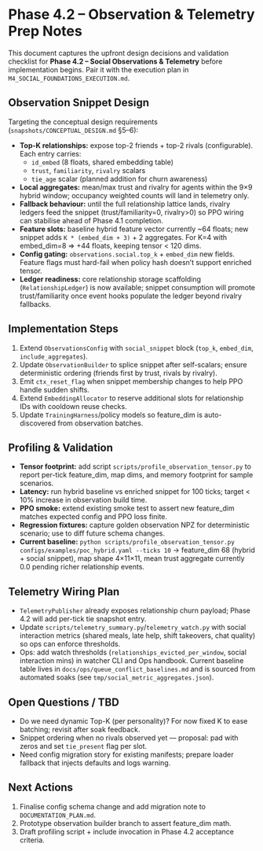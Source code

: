 # Phase 4.2 – Observation & Telemetry Prep Notes

This document captures the upfront design decisions and validation checklist for **Phase 4.2 – Social Observations & Telemetry** before implementation begins. Pair it with the execution plan in `M4_SOCIAL_FOUNDATIONS_EXECUTION.md`.

## Observation Snippet Design

Targeting the conceptual design requirements (`snapshots/CONCEPTUAL_DESIGN.md` §5–6):

- **Top-K relationships:** expose top-2 friends + top-2 rivals (configurable). Each entry carries:
  - `id_embed` (8 floats, shared embedding table)
  - `trust`, `familiarity`, `rivalry` scalars
  - `tie_age` scalar (planned addition for churn awareness)
- **Local aggregates:** mean/max trust and rivalry for agents within the 9×9 hybrid window; occupancy weighted counts will land in telemetry only.
- **Fallback behaviour:** until the full relationship lattice lands, rivalry ledgers feed the snippet (trust/familiarity=0, rivalry>0) so PPO wiring can stabilise ahead of Phase 4.1 completion.
- **Feature slots:** baseline hybrid feature vector currently ~64 floats; new snippet adds `K * (embed_dim + 3)` + 2 aggregates. For K=4 with embed_dim=8 ⇒ +44 floats, keeping tensor < 120 dims.
- **Config gating:** `observations.social.top_k` + `embed_dim` new fields. Feature flags must hard-fail when policy hash doesn’t support enriched tensor.
- **Ledger readiness:** core relationship storage scaffolding (`RelationshipLedger`) is now available; snippet consumption will promote trust/familiarity once event hooks populate the ledger beyond rivalry fallbacks.

## Implementation Steps

1. Extend `ObservationsConfig` with `social_snippet` block (`top_k`, `embed_dim`, `include_aggregates`).
2. Update `ObservationBuilder` to splice snippet after self-scalars; ensure deterministic ordering (friends first by trust, rivals by rivalry).
3. Emit `ctx_reset_flag` when snippet membership changes to help PPO handle sudden shifts.
4. Extend `EmbeddingAllocator` to reserve additional slots for relationship IDs with cooldown reuse checks.
5. Update `TrainingHarness`/policy models so feature_dim is auto-discovered from observation batches.

## Profiling & Validation

- **Tensor footprint:** add script `scripts/profile_observation_tensor.py` to report per-tick feature_dim, map dims, and memory footprint for sample scenarios.
- **Latency:** run hybrid baseline vs enriched snippet for 100 ticks; target < 10% increase in observation build time.
- **PPO smoke:** extend existing smoke test to assert new feature_dim matches expected config and PPO loss finite.
- **Regression fixtures:** capture golden observation NPZ for deterministic scenario; use to diff future schema changes.
- **Current baseline:** `python scripts/profile_observation_tensor.py configs/examples/poc_hybrid.yaml --ticks 10` → feature_dim 68 (hybrid + social snippet), map shape 4×11×11, mean trust aggregate currently 0.0 pending richer relationship events.

## Telemetry Wiring Plan

- `TelemetryPublisher` already exposes relationship churn payload; Phase 4.2 will add per-tick tie snapshot entry.
- Update `scripts/telemetry_summary.py`/`telemetry_watch.py` with social interaction metrics (shared meals, late help, shift takeovers, chat quality) so ops can enforce thresholds.
- Ops: add watch thresholds (`relationships_evicted_per_window`, social interaction mins) in watcher CLI and Ops handbook. Current baseline table lives in `docs/ops/queue_conflict_baselines.md` and is sourced from automated soaks (see `tmp/social_metric_aggregates.json`).

## Open Questions / TBD

- Do we need dynamic Top-K (per personality)? For now fixed K to ease batching; revisit after soak feedback.
- Snippet ordering when no rivals observed yet — proposal: pad with zeros and set `tie_present` flag per slot.
- Need config migration story for existing manifests; prepare loader fallback that injects defaults and logs warning.

## Next Actions

1. Finalise config schema change and add migration note to `DOCUMENTATION_PLAN.md`.
2. Prototype observation builder branch to assert feature_dim math.
3. Draft profiling script + include invocation in Phase 4.2 acceptance criteria.
